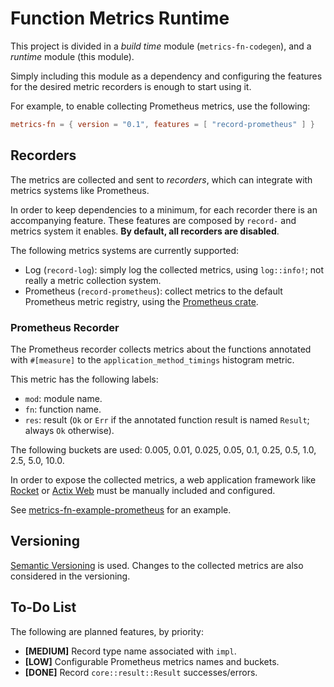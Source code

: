 # Function Metrics Runtime

This project is divided in a _build time_ module (`metrics-fn-codegen`), and a _runtime_ module (this module).

Simply including this module as a dependency and configuring the features for the desired metric recorders is enough to start using it.

For example, to enable collecting Prometheus metrics, use the following:
```toml
metrics-fn = { version = "0.1", features = [ "record-prometheus" ] }
```

## Recorders

The metrics are collected and sent to _recorders_, which can integrate with metrics systems like Prometheus.

In order to keep dependencies to a minimum, for each recorder there is an accompanying feature. These features are composed by `record-` and metrics system it enables.  **By default, all recorders are disabled**.

The following metrics systems are currently supported:
- Log (`record-log`): simply log the collected metrics, using `log::info!`; not really a metric collection system.
- Prometheus (`record-prometheus`): collect metrics to the default Prometheus metric registry, using the [Prometheus crate](https://crates.io/crates/prometheus).

### Prometheus Recorder

The Prometheus recorder collects metrics about the functions annotated with `#[measure]` to the `application_method_timings` histogram metric.

This metric has the following labels:

- `mod`: module name.
- `fn`: function name.
- `res`: result (`Ok` or `Err` if the annotated function result is named `Result`; always `Ok` otherwise).

The following buckets are used: 0.005, 0.01, 0.025, 0.05, 0.1, 0.25, 0.5, 1.0, 2.5, 5.0, 10.0.

In order to expose the collected metrics, a web application framework like [Rocket](https://rocket.rs) or [Actix Web](https://actix.rs/) must be manually included and configured. 

See [metrics-fn-example-prometheus](../metrics-fn-example-prometheus) for an example.

## Versioning

[Semantic Versioning](https://semver.org/) is used. Changes to the collected metrics are also considered in the versioning.

## To-Do List

The following are planned features, by priority:

- **[MEDIUM]** Record type name associated with `impl`.
- **[LOW]** Configurable Prometheus metrics names and buckets.
- **[DONE]** Record `core::result::Result` successes/errors.
